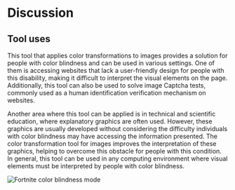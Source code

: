 # Discussion

## Tool uses

This tool that applies color transformations to images provides a solution for people with color blindness and can be used in various settings. One of them is accessing websites that lack a user-friendly design for people with this disability, making it difficult to interpret the visual elements on the page. Additionally, this tool can also be used to solve image Captcha tests, commonly used as a human identification verification mechanism on websites.

Another area where this tool can be applied is in technical and scientific education, where explanatory graphics are often used. However, these graphics are usually developed without considering the difficulty individuals with color blindness may have accessing the information presented. The color transformation tool for images improves the interpretation of these graphics, helping to overcome this obstacle for people with this condition. In general, this tool can be used in any computing environment where visual elements must be interpreted by people with color blindness.

![Fortnite color blindness mode](/showcase/images/image.jpg)